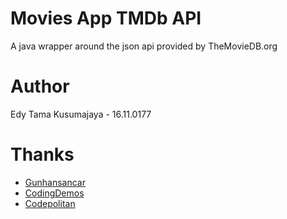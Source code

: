 # Movies App TMDb API
A java wrapper around the json api provided by TheMovieDB.org
# Author
Edy Tama Kusumajaya - 16.11.0177

# Thanks
* [Gunhansancar](https://gunhansancar.com/change-language-programmatically-in-android/)
* [CodingDemos](https://www.codingdemos.com/android-change-language-programmatically/)
* [Codepolitan](https://www.codepolitan.com/cara-membuat-pagination-atau-load-more-menggunakan-recyclerview-part-2-59fe818597815)
